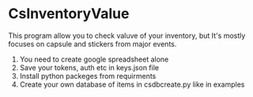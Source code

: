 # CsInventoryValue
This program allow you to check valuve of your inventory, but It's mostly focuses on capsule and stickers from major events.

1. You need to create google spreadsheet alone
2. Save your tokens, auth etc in keys.json file
3. Install python packeges from requirments
4. Create your own database of items in csdbcreate.py like in examples
